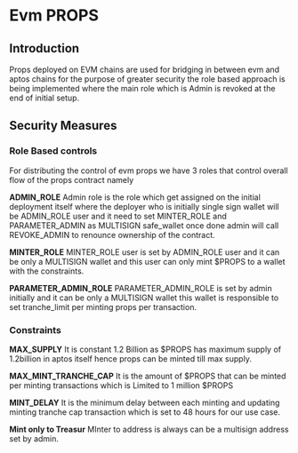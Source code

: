 # Evm PROPS

## Introduction

Props deployed on EVM chains are used for bridging in between evm and aptos chains for the purpose of greater security the role based approach is being implemented where the main role which is Admin is revoked at the end of initial setup.

## Security Measures

### Role Based controls

For distributing the control of evm props we have 3 roles that control overall flow of the props contract namely 

**ADMIN_ROLE**
Admin role is the role which get assigned on the initial deployment itself where the deployer who is initially single sign wallet will be  ADMIN_ROLE user and it need to set MINTER_ROLE and PARAMETER_ADMIN as MULTISIGN safe_wallet once done admin will call REVOKE_ADMIN to renounce ownership of the contract.

**MINTER_ROLE**
MINTER_ROLE user is set by ADMIN_ROLE user and it can be only a MULTISIGN wallet and this user can only mint $PROPS to a wallet with the constraints. 

**PARAMETER_ADMIN_ROLE**
PARAMETER_ADMIN_ROLE is set by admin initially and it can be only a MULTISIGN wallet this wallet is responsible to set tranche_limit per minting props per transaction.

### Constraints

**MAX_SUPPLY**
It is constant 1.2 Billion as $PROPS has maximum supply of 1.2billion in aptos itself hence props can be minted till max supply.

**MAX_MINT_TRANCHE_CAP**
It is the amount of $PROPS that can be minted per minting transactions which is 
Limited to 1 million $PROPS

**MINT_DELAY**
It is the minimum delay between each minting and updating minting tranche 
cap  transaction which is set to 48 hours for our use case.

**Mint only to Treasur**
MInter to address is always can be a multisign address set by admin.